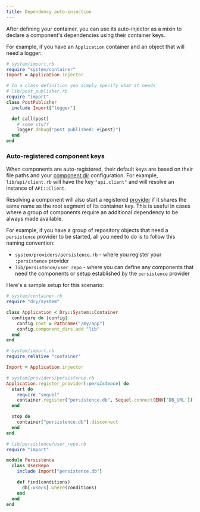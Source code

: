 ```yaml
---
title: Dependency auto-injection
---
```


After defining your container, you can use its auto-injector as a mixin to declare a component's dependencies using their container keys.

For example, if you have an `Application` container and an object that will need a logger:

```ruby
# system/import.rb
require "system/container"
Import = Application.injector

# In a class definition you simply specify what it needs
# lib/post_publisher.rb
require "import"
class PostPublisher
  include Import["logger"]

  def call(post)
    # some stuff
    logger.debug("post published: #{post}")
  end
end
```

### Auto-registered component keys

When components are auto-registered, their default keys are based on their file paths and your [component dir](//page/component-dirs) configuration. For example, `lib/api/client.rb` will have the key `"api.client"` and will resolve an instance of `API::Client`.

Resolving a component will also start a registered [provider](//page/providers) if it shares the same name as the root segment of its container key. This is useful in cases where a group of components require an additional dependency to be always made available.

For example, if you have a group of repository objects that need a `persistence` provider to be started, all you need to do is to follow this naming convention:

- `system/providers/persistence.rb` - where you register your `:persistence` provider
- `lib/persistence/user_repo` - where you can define any components that need the components or setup established by the `persistence` provider

Here's a sample setup for this scenario:

```ruby
# system/container.rb
require "dry/system"

class Application < Dry::System::Container
  configure do |config|
    config.root = Pathname("/my/app")
    config.component_dirs.add "lib"
  end
end

# system/import.rb
require_relative "container"

Import = Application.injector

# system/providers/persistence.rb
Application.register_provider(:persistence) do
  start do
    require "sequel"
    container.register("persistence.db", Sequel.connect(ENV['DB_URL']))
  end

  stop do
    container["persistence.db"].disconnect
  end
end

# lib/persistence/user_repo.rb
require "import"

module Persistence
  class UserRepo
    include Import["persistence.db"]

    def find(conditions)
      db[:users].where(conditions)
    end
  end
end
```
